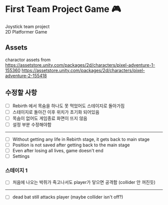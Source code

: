 # First Team Project Game 🎮
Joystick team project  
2D Platformer Game

## Assets
charactor assets from  
<https://assetstore.unity.com/packages/2d/characters/pixel-adventure-1-155360>
<https://assetstore.unity.com/packages/2d/characters/pixel-adventure-2-155418>


## 수정할 사항
- [ ] Rebirth 에서 목숨을 하나도 못 먹었어도 스테이지로 돌아가짐
- [ ] 스테이지로 돌아간 이후 위치가 초기화 되어있음
- [ ] 목숨이 없어도 게임종료 화면이 뜨지 않음
- [ ] 설정 부분 수정해야함
---
- [ ] Without getting any life in Rebirth stage, it gets back to main stage
- [ ] Position is not saved after getting back to the main stage
- [ ] Even after losing all lives, game doesn't end
- [ ] Settings

### 스테이지 1
- [ ] 처음에 나오는 박쥐가 죽고나서도 player가 닿으면 공격함 (collider 안 꺼진듯)
---
- [ ] dead bat still attacks player (maybe collider isn't off?)


